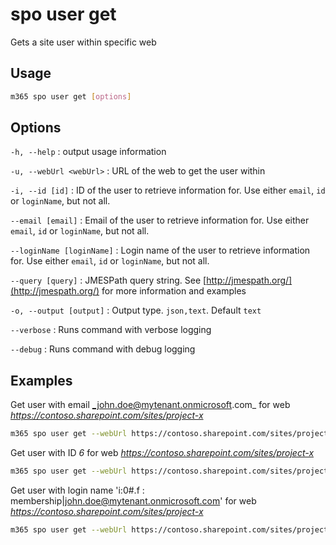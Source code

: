 # spo user get

Gets a site user within specific web

## Usage

```sh
m365 spo user get [options]
```

## Options

`-h, --help`
: output usage information

`-u, --webUrl <webUrl>`
: URL of the web to get the user within

`-i, --id [id]`
: ID of the user to retrieve information for. Use either `email`, `id` or `loginName`, but not all.

`--email [email]`
: Email of the user to retrieve information for. Use either `email`, `id` or `loginName`, but not all.

`--loginName [loginName]`
: Login name of the user to retrieve information for. Use either `email`, `id` or `loginName`, but not all.

`--query [query]`
: JMESPath query string. See [http://jmespath.org/](http://jmespath.org/) for more information and examples

`-o, --output [output]`
: Output type. `json,text`. Default `text`

`--verbose`
: Runs command with verbose logging

`--debug`
: Runs command with debug logging

## Examples

Get user with email _john.doe@mytenant.onmicrosoft.com_ for web _https://contoso.sharepoint.com/sites/project-x_

```sh
m365 spo user get --webUrl https://contoso.sharepoint.com/sites/project-x --email john.doe@mytenant.onmicrosoft.com
```

Get user with ID _6_ for web _https://contoso.sharepoint.com/sites/project-x_

```sh
m365 spo user get --webUrl https://contoso.sharepoint.com/sites/project-x --id 6
```

Get user with login name 'i:0#.f
: membership|john.doe@mytenant.onmicrosoft.com' for web _https://contoso.sharepoint.com/sites/project-x_

```sh
m365 spo user get --webUrl https://contoso.sharepoint.com/sites/project-x --loginName "i:0#.f|membership|john.doe@mytenant.onmicrosoft.com"
```
